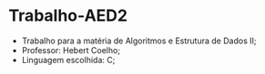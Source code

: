 # Trabalho-AED2
* Trabalho para a matéria de Algoritmos e Estrutura de Dados II;
* Professor: Hebert Coelho;
* Linguagem escolhida: C;
